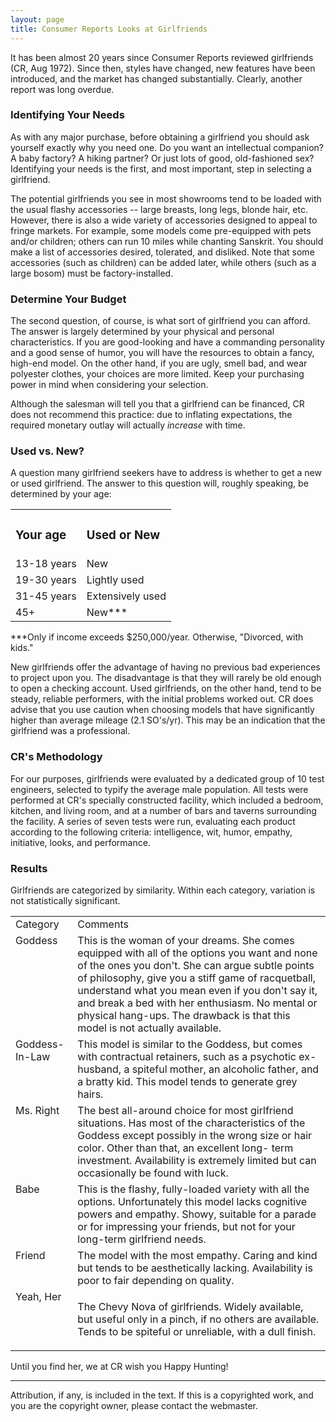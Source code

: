 ```yaml
---
layout: page
title: Consumer Reports Looks at Girlfriends
---
```

 
It has been almost 20 years since Consumer Reports reviewed 
girlfriends (CR, Aug 1972). Since then, styles have changed, new features have 
been introduced, and the market has changed substantially. Clearly, another 
report was long overdue.

### Identifying Your Needs

As with any major purchase, before obtaining a girlfriend you 
should ask yourself exactly why you need one. Do you want an intellectual companion? 
A baby factory? A hiking partner? Or just lots of good, old-fashioned sex? Identifying 
your needs is the first, and most important, step in selecting a girlfriend. 


The potential girlfriends you see in most showrooms tend to be 
loaded with the usual flashy accessories -- large breasts, long legs, blonde 
hair, etc. However, there is also a wide variety of accessories designed to 
appeal to fringe markets. For example, some models come pre-equipped with pets 
and/or children; others can run 10 miles while chanting Sanskrit. You should 
make a list of accessories desired, tolerated, and disliked. Note that some 
accessories (such as children) can be added later, while others (such as a large 
bosom) must be factory-installed.

### Determine Your Budget

The second question, of course, is what sort of girlfriend you 
can afford. The answer is largely determined by your physical and personal characteristics. 
If you are good-looking and have a commanding personality and a good sense of 
humor, you will have the resources to obtain a fancy, high-end model. On the 
other hand, if you are ugly, smell bad, and wear polyester clothes, your choices 
are more limited. Keep your purchasing power in mind when considering your selection.

Although the salesman will tell you that a girlfriend can be 
financed, CR does not recommend this practice: due to inflating expectations, 
the required monetary outlay will actually *increase* with time.

### Used vs. New?

A question many girlfriend seekers have to address is whether 
to get a new or used girlfriend. The answer to this question will, roughly speaking, 
be determined by your age:

<table>
<tr> 
  <td> 
    <h3>Your age</h3>
  </td>
  <td> 
    <h3>Used or New</h3>
  </td>
</tr>
<tr> 
  <td class="words">13-18 years</td>
  <td class="words">New</td>
</tr>
<tr> 
  <td class="words">19-30 years</td>
  <td class="words">Lightly used</td>
</tr>
<tr> 
  <td class="words">31-45 years</td>
  <td class="words">Extensively used</td>
</tr>
<tr> 
  <td class="words">45+</td>
  <td class="words">New***</td>
</tr>
</table>

 ***Only if income exceeds $250,000/year. Otherwise, "Divorced, 
with kids."

 New girlfriends offer the advantage of having no previous bad 
experiences to project upon you. The disadvantage is that they will rarely be 
old enough to open a checking account. Used girlfriends, on the other hand, 
tend to be steady, reliable performers, with the initial problems worked out. 
CR does advise that you use caution when choosing models that have significantly 
higher than average mileage (2.1 SO's/yr). This may be an indication that the 
girlfriend was a professional.
<h3>CR's Methodology</h3>

 For our purposes, girlfriends were evaluated by a dedicated 
group of 10 test engineers, selected to typify the average male population. 
All tests were performed at CR's specially constructed facility, which included 
a bedroom, kitchen, and living room, and at a number of bars and taverns surrounding 
the facility. A series of seven tests were run, evaluating each product according 
to the following criteria: intelligence, wit, humor, empathy, initiative, looks, 
and performance.
<h3>Results</h3>

Girlfriends are categorized by similarity. Within each category, 
variation is not statistically significant.
<table>
<tr> 
  <td class="words" align="left" valign="top">Category</td>
  <td class="words" valign="top" align="left">Comments</td>
</tr>
<tr> 
  <td class="words" align="left" valign="top">Goddess</td>
  <td class="words" valign="top" align="left">This is the woman of your dreams. 
    She comes equipped with all of the options you want and none of the ones 
    you don't. She can argue subtle points of philosophy, give you a stiff game 
    of racquetball, understand what you mean even if you don't say it, and break 
    a bed with her enthusiasm. No mental or physical hang-ups. The drawback 
    is that this model is not actually available.</td>
</tr>
<tr> 
  <td class="words" align="left" valign="top">Goddess-In-Law</td>
  <td class="words" valign="top" align="left">This model is similar to the Goddess, 
    but comes with contractual retainers, such as a psychotic ex-husband, a 
    spiteful mother, an alcoholic father, and a bratty kid. This model tends 
    to generate grey hairs.</td>
</tr>
<tr> 
  <td class="words" align="left" valign="top">Ms. Right </td>
  <td class="words" valign="top" align="left">The best all-around choice for 
    most girlfriend situations. Has most of the characteristics of the Goddess 
    except possibly in the wrong size or hair color. Other than that, an excellent 
    long- term investment. Availability is extremely limited but can occasionally 
    be found with luck.</td>
</tr>
<tr> 
  <td class="words" align="left" valign="top">Babe</td>
  <td class="words" valign="top" align="left">This is the flashy, fully-loaded 
    variety with all the options. Unfortunately this model lacks cognitive powers 
    and empathy. Showy, suitable for a parade or for impressing your friends, 
    but not for your long-term girlfriend needs.</td>
</tr>
<tr> 
  <td class="words" align="left" valign="top">Friend</td>
  <td class="words" valign="top" align="left">The model with the most empathy. 
    Caring and kind but tends to be aesthetically lacking. Availability is poor 
    to fair depending on quality.</td>
</tr>
<tr> 
  <td class="words" align="left" valign="top"> 
    Yeah, Her 
  </td>
  <td valign="top" align="left"> 
    
The Chevy Nova of girlfriends. Widely available, but useful 
      only in a pinch, if no others are available. Tends to be spiteful or unreliable, 
      with a dull finish.
  </td>
</tr>
</table>

Until you find her, we at CR wish you Happy Hunting!
 
<hr noshade width="100%" size="1">
<span class="footer"> Attribution, if any, is included in the text. If this is 
a copyrighted work, and you are the copyright owner, please contact the webmaster.</span> 


